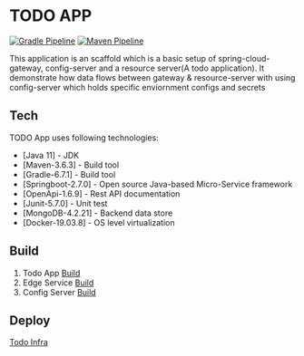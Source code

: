 # TODO APP
[![Gradle Pipeline](https://github.com/Raghav2211/spring-web-flux-todo-app/actions/workflows/gradle-pipeline.yml/badge.svg)](https://github.com/Raghav2211/spring-web-flux-todo-app/actions/workflows/gradle-pipeline.yml)
[![Maven Pipeline](https://github.com/Raghav2211/spring-web-flux-todo-app/actions/workflows/maven-pipeline.yml/badge.svg)](https://github.com/Raghav2211/spring-web-flux-todo-app/actions/workflows/maven-pipeline.yml)

This application is an scaffold which is a basic setup of spring-cloud-gateway, config-server and a resource server(A todo application). It demonstrate how data flows between gateway & resource-server with using config-server which holds specific enviornment configs and secrets 

## Tech

TODO App uses following technologies:

* [Java 11] - JDK
* [Maven-3.6.3] - Build tool
* [Gradle-6.7.1] - Build tool
* [Springboot-2.7.0] - Open source Java-based Micro-Service framework
* [OpenApi-1.6.9] - Rest API documentation
* [Junit-5.7.0] - Unit test
* [MongoDB-4.2.21] - Backend data store
* [Docker-19.03.8] - OS level virtualization

## Build ##
1. Todo App
   [Build](./todo-app/README.md)
2. Edge Service
   [Build](./edge-service/README.md)
3. Config Server
   [Build](./config-server/README.md)   
    


## Deploy ##
 
[Todo Infra](https://github.com/Raghav2211/todo-app-infra)
